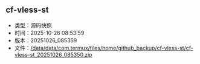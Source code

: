 ## cf-vless-st
- 类型：源码快照
- 时间：2025-10-26 08:53:59
- 版本：20251026_085359
- 文件：[/data/data/com.termux/files/home/github_backup/cf-vless-st/cf-vless-st_20251026_085350.zip](https://github.com/zchhh17/full_backup/releases/download/20251026_085359/cf-vless-st_20251026_085350.zip)

